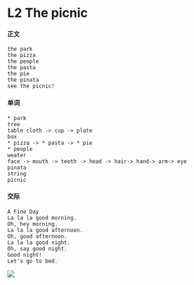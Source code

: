 # L2 The picnic

#### 正文

    the park
    the pizza
    the people
    the pasta
    the pie
    the pinata
    see the picnic!

#### 单词

    * park
    tree
    table cloth -> cup -> plate
    box
    * pizza -> * pasta -> * pie
    * people
    weater
    face -> mouth -> teeth -> head -> hair-> hand-> arm-> eye
    pinata
    string
    picnic

#### 交际

    A Fine Day
    La la la good morning.
    Oh, hey morning.
    La la la good afternoon.
    Oh, good afternoon.
    La la la good night.
    Oh, say good night.
    Good night!
    Let's go to bed.
![](D:\github\javascript\寒假英语\l2.jpg)